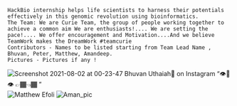 	HackBio internship helps life scientists to harness their potentials effectively in this genomic revolution using bioinformatics.
	The Team: We are Curie Team, the group of people working together to achieve a common aim We are enthusiasts!.... We are setting the pace!.... We offer encouragement and Motivation....And we believe TeamWork makes the DreamWork #teamcurie
	Contributors - Names to be listed starting from Team Lead Name , Bhuvan, Peter, Matthew, Amandeep.
	Pictures - Pictures if any !
![Screenshot 2021-08-02 at 00-23-47 Bhuvan Uthaiah🌹 on Instagram “👁️👄👁️ 👉🏾👈🏾 ”](https://user-images.githubusercontent.com/88160848/127892220-717ae827-93eb-4b40-9c62-db87f42c0506.png)
![Matthew Efoli](https://user-images.githubusercontent.com/46563295/127892474-7238db82-4fd8-442b-9d13-aedb8500adc8.jpg)
![Aman_pic](https://user-images.githubusercontent.com/88246395/127892743-2b002790-1013-42fc-9dc2-8257f9d135b3.jpg)
